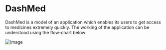 # DashMed
DashMed is a model of an application which enables its users to get access to medicines extremely quickly.
The working of the application can be understood using the flow-chart below:

![image](https://user-images.githubusercontent.com/63727128/179382647-21349dd7-ff23-48c0-bc99-b6a733562317.png)
